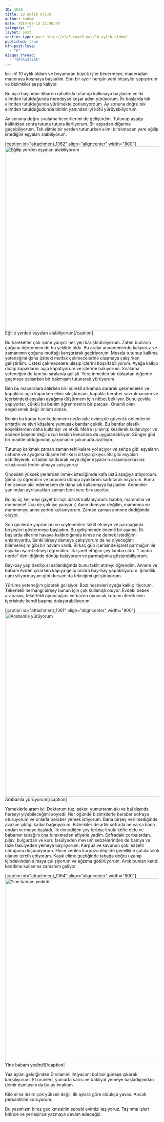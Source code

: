 ```yaml
---
ID: 1038
title: 10 aylık oldum
author: babam
date: 2014-07-15 22:08:40
category: ""
layout: post
section-type: post http://e1a5.com/0-yas/10-aylik-oldum/
published: true
mfn-post-love:
  - "0"
disqus_thread:
  - "3893432405"
---
```

Iıııııııh! 10 aylık oldum ve boyumdan büyük işler becermeye, maceradan maceraya koşmaya başladım. Son bir aydır hergün yeni birşeyler yapıyorum ve bizimkiler şaşıp kalıyor.

Bu ayın başından itibaren rahatlıkla tutunup kalkmaya başladım ve iki elimden tutulduğunda neredeyse koşar adım yürüyorum. İlk başlarda tek elimden tutulduğunda yürümekte zorlanıyordum. Ay sonuna doğru tek elimden tutulduğudunda birinin yanından iyi kötü yürüyebiliyorum.

Ay sonuna doğru sıralama becerilerimi de geliştirdim. Tutunup ayağa kalktıktan sonra tutuna tutuna ilerliyorum. Bir eşyadan diğerine geçebiliyorum. Tek elimle bir yerden tutunurken elimi bırakmadan yere eğilip istediğim eşyaları alabiliyorum.

[caption id="attachment_1062" align="aligncenter" width="800"]<a href="http://e1a5.com/wp-content/uploads/2014/07/egilip_aliyorum.jpg"><img class="size-full wp-image-1062" src="http://e1a5.com/wp-content/uploads/2014/07/egilip_aliyorum.jpg" alt="Eğilip yerden eşyaları alabiliyorum" width="800" height="600" /></a> Eğilip yerden eşyaları alabiliyorum[/caption]

Bu hareketler çok işime yarıyor her yeri karıştırabiliyorum. Zaten bunların çoğunu öğrenmem de bu şekilde oldu. Bu aralar annanemlerde kalıyoruz ve zamanımın çoğunu mutfağı karıştırarak geçiriyorum. Mesela tutunup kalkma yeteneğimi daha üstteki mutfak çekmecelerine ulaşmaya çalışırken geliştirdim. Üsteki çekmecelere ulaşıp içlerini boşaltabiliyorum. Ayağa kalkıp dolap kapaklarını açıp kapatıyorum ve içlerine bakıyorum. Sıralama yeteneğim de tam bu sıralarda gelişti. Yere inmeden bir dolaptan diğerine geçmeye çalışırken bir bakmışım tutunarak yürüyorum.

Ben bu maceralara atılırken biri sürekli arkamda durarak çekmeceleri ve kapakları açıp kaparken elimi sıkıştırmam, kapakla beraber savrulmamam ve içerisindeki eşyaları ayağıma düşürmem için nöbet bekliyor. Bunu zevkle yapıyorlar, çünkü bu benim öğrenmemin bir parçası. Önemli olan engellemek değil önlem almak.

Benim bu kadar hareketlenmem nedeniyle evimizde güvenlik önlemlerini arttırdık ve sivri köşelere yumuşak bantlar çektik. Bu bantlar plastik köşeliklerden daha kullanışlı ve etkili. Metre işi alınıp kesilerek kullanılıyor ve sadece köşeler değil uzun keskin kenarlara da uygulanabiliyor. Sünger gibi bir madde olduğundan çarpmanın şokunuda azaltıyor.

Tutunup kalkmak zaman zaman tehlikelere yol açıyor ve sehpa gibi eşyaların üstüme ve ayağıma düşme tehlikesi ortaya çıkıyor. Bu gibi eşyaları sabitleyerek, ortadan kaldırarak veya diğer eşyaların arasına/arkasına sıkıştırarak tedbir almaya çalışıyoruz.

Önceden yüksek yerlerden inmek istediğimde kafa üstü aşağıya atlıyordum. Şimdi işi öğrendim ve popomu dönüp ayaklarımı sarkıtarak iniyorum. Bunu her zaman akıl edemesem de daha sık kullanmaya başladım. Annemler yanımdan ayrılacakları zaman beni yere bırakıyorlar.

Bu ay üç kelimeyi gayet bilinçli olarak kullanıyorum: babba, mammma ve memmme! Üçü de çok işe yarıyor :) Anne demiyor değilim, mammma ve memmmeyi anne yerine kullanıyorum. Zaman zaman annnne dediğimde oluyor.

Son günlerde yapılanları ve söylenenleri taklit etmeye ve parmağımla birşeyleri göstermeye başladım. Bu gelişimimde önemli bir aşama. İlk başlarda ellerimi havaya kaldırdığımda kimse ne demek istediğimi anlamıyordu. Sanki birşey demeye çalışıyorum da ne diyeceğimi bilememişim gibi bir havam vardı. Birkaç gün içerisinde işaret parmağım ile eşyaları işaret etmeyi öğrendim. İlk işaret ettiğim şey lamba oldu. "Lamba nerde" denildiğinde dönüp bakıyorum ve parmağımla gösterebiliyorum.

Bay-bay yap denilip el sallandığında bunu taklit etmeyi öğrendim. Annem ve babam evden çıkarken kapıya gelip onlara bay-bay yapabiliyorum. Şimdilik cam siliyormuşum gibi dursam da tekniğimi geliştiriyorum.

Yürüme yeteneğim giderek gelişiyor. Bazı nesneleri ayağa kalkıp itiyorum. Tekerlekli herhangi birşey bunun için çok kullanışlı oluyor. Evdeki bebek arabasını, tekerlekli oyuncağımı ve bazen oyuncak kutumu iterek evin içerisinde kendi başıma dolaştırabiliyorum.

[caption id="attachment_1061" align="aligncenter" width="800"]<a href="http://e1a5.com/wp-content/uploads/2014/07/arabamla_yuruyorum.jpg"><img class="size-full wp-image-1061" src="http://e1a5.com/wp-content/uploads/2014/07/arabamla_yuruyorum.jpg" alt="Arabamla yürüyorum" width="800" height="600" /></a> Arabamla yürüyorum[/caption]

Yemeklerle aram iyi. Doktorum tuz, şeker, yumurtanın akı ve bal dışında herşeyi yiyebileceğimi söyledi. Her öğünde bizimkilerle beraber sofraya oturuyorum ve onlarla beraber yemek istiyorum. Bana birşey verilmediğinde avazım çıktığı kadar bağırıyorum. Bizimkiler de artık sofrada ne varsa bana ondan vermeye başladı. İlk denediğim şey terbiyeli sulu köfte oldu ve babamın tabağını ona bırakmadan afiyetle yedim. Sofradaki çorbalardan, pilav, bulgurdan ve kuru fasülyeden mevsim sebzelerinden de bamya ve taze fasülyeden yemeye bayılıyorum. Karpuz ve kavunun çok lezzetli olduğunu düşünüyorum. Elime verilen karpuzu değilde genellikle çatala takılı olanını tercih ediyorum. Kaşık elime geçtiğinde tabağa doğru uzanıp içindekinden almaya çalışıyorum ve ağzıma götürüyorum. Artık bunları kendi kendime kullanma zamanım geliyor.

[caption id="attachment_1064" align="aligncenter" width="800"]<a href="http://e1a5.com/wp-content/uploads/2014/07/yine_babam_yedirdi.jpg"><img class="size-full wp-image-1064" src="http://e1a5.com/wp-content/uploads/2014/07/yine_babam_yedirdi.jpg" alt="Yine babam yedirdi!" width="800" height="600" /></a> Yine babam yedirdi![/caption]

Yaz ayları geldiğinden D vitamini ihtiyacımı bol bol güneşe çıkarak karşılıyorum. Et ürünleri, yumurta sarısı ve bakliyat yemeye başladığımdan demir damlasını da bu ay bıraktım.

Kilo alma hızım çok yüksek değil, ilk aylara göre oldukça yavaş. Ancak persantilimi koruyorum.

Bu yazımızın biraz gecikmesinin sebebi evimizi taşıyoruz. Taşınma işleri bitince ve yerleşince yazmaya devam edeceğiz.
